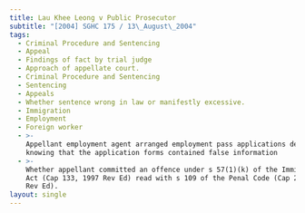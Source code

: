 ```yaml
---
title: Lau Khee Leong v Public Prosecutor
subtitle: "[2004] SGHC 175 / 13\_August\_2004"
tags:
  - Criminal Procedure and Sentencing
  - Appeal
  - Findings of fact by trial judge
  - Approach of appellate court.
  - Criminal Procedure and Sentencing
  - Sentencing
  - Appeals
  - Whether sentence wrong in law or manifestly excessive.
  - Immigration
  - Employment
  - Foreign worker
  - >-
    Appellant employment agent arranged employment pass applications despite
    knowing that the application forms contained false information
  - >-
    Whether appellant committed an offence under s 57(1)(k) of the Immigration
    Act (Cap 133, 1997 Rev Ed) read with s 109 of the Penal Code (Cap 224, 1985
    Rev Ed).
layout: single
---
```


